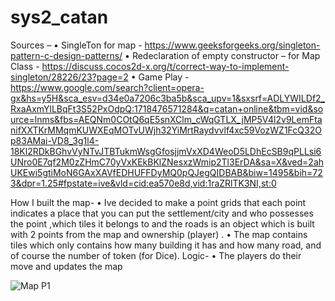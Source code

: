 # sys2_catan
Sources – 
•	SingleTon for map - https://www.geeksforgeeks.org/singleton-pattern-c-design-patterns/
•	Redeclaration of empty constructor – for Map Class - https://discuss.cocos2d-x.org/t/correct-way-to-implement-singleton/28226/23?page=2
•	Game Play -https://www.google.com/search?client=opera-gx&hs=y5H&sca_esv=d34e0a7206c3ba5b&sca_upv=1&sxsrf=ADLYWILDf2_RxaAxmYlLBqFt3S52PxOdpQ:1718476571284&q=catan+online&tbm=vid&source=lnms&fbs=AEQNm0COtQ6qE5snXClm_cWqGTLX_jMP5V4l2v9LemFtanifXXTKrMMqmKUWXEqMOTvUWjh32YiMrtRaydvvlf4xc59VozWZ1FcQ32Op83AMai-VD8_3g1l4-18Kl2RDkBGhvVyNTvJTBTukmWsgGfosjjmVxXD4WeoD5LDhEcSB9qPLLsi6UNro0E7qf2M0zZHmC70yVxKEkBKlZNesxzWmip2Tl3ErDA&sa=X&ved=2ahUKEwi5gtiMoN6GAxXAVfEDHUFFDyMQ0pQJegQIDBAB&biw=1495&bih=723&dpr=1.25#fpstate=ive&vld=cid:ea570e8d,vid:1raZRlTK3NI,st:0

How I built the map-
•	Ive decided to make a point grids that each point indicates a place that you can put the settlement/city and who possesses the point ,which tiles it belongs to and the roads is an object which is built with 2 points from the map and ownership (player) .
•	The map contains tiles which only contains how many building it has and how many road, and of course the number of token (for Dice).
Logic-
•	The players do their move and updates the map


![Map P1](https://github.com/SirAriela/sys2_catan/assets/25841033/989791fe-4d72-468a-a6fc-dba4196009a7)
